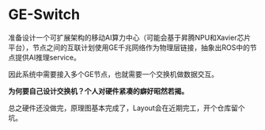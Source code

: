 # GE-Switch

准备设计一个可扩展架构的移动AI算力中心（可能会基于昇腾NPU和Xavier芯片平台），节点之间的互联计划使用GE千兆网络作为物理层链接，抽象出ROS中的节点提供AI推理service。

因此系统中需要接入多个GE节点，也就需要一个交换机做数据交互。

**为何要自己设计交换机？个人对硬件紧凑的癖好昭然若揭。**

总之硬件还没做完，原理图基本完成了，Layout会在近期完工，开个仓库留个坑。

